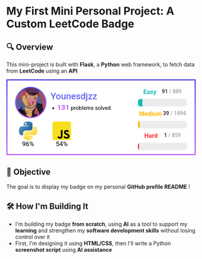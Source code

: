 # My First Mini Personal Project: **A Custom LeetCode Badge**

## 🔍 Overview
This mini-project is built with **Flask**, a **Python** web framework, to fetch data from **LeetCode** using an **API**

<img src="app/static/badge.png">

## 🎯 Objective
The goal is to display my badge on my personal **GitHub profile README** !

## 🛠️ How I'm Building It
- I'm building my badge **from scratch**, using **AI** as a tool to support my **learning** and strengthen my **software development skills** without losing control over it
- First, I'm designing it using **HTML/CSS**, then I'll write a Python **screenshot script** using **AI assistance**
